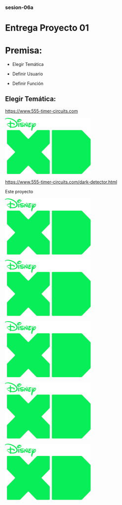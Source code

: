 ### sesion-06a

# Entrega Proyecto 01


# Premisa:

- Elegir Temática

- Definir Usuario
 
- Definir Función

## Elegir Temática: 

<https://www.555-timer-circuits.com>


![Foto esquemático original del pryecto dark detector](tme-p1-esquemaDark.png)

<https://www.555-timer-circuits.com/dark-detector.html>

 Este proyecto 

![Foto esquemático original del pryecto dark detector](tme-p1-esquemaDark.png)

![Foto esquemático original del pryecto dark detector](tme-p1-esquemaDark.png)

![Foto esquemático original del pryecto dark detector](tme-p1-esquemaDark.png)

![Foto esquemático original del pryecto dark detector](tme-p1-esquemaDark.png)

![Foto esquemático original del pryecto dark detector](tme-p1-esquemaDark.png)
